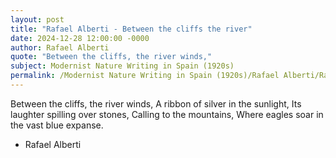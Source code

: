 ```yaml
---
layout: post
title: "Rafael Alberti - Between the cliffs the river"
date: 2024-12-28 12:00:00 -0000
author: Rafael Alberti
quote: "Between the cliffs, the river winds,"
subject: Modernist Nature Writing in Spain (1920s)
permalink: /Modernist Nature Writing in Spain (1920s)/Rafael Alberti/Rafael Alberti - Between the cliffs the river
---
```


Between the cliffs, the river winds,
A ribbon of silver in the sunlight,
Its laughter spilling over stones,
Calling to the mountains,
Where eagles soar in the vast blue expanse.

- Rafael Alberti
